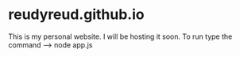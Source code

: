 # reudyreud.github.io
This is my personal website. I will be hosting it soon. 
To run type the command --> node app.js
